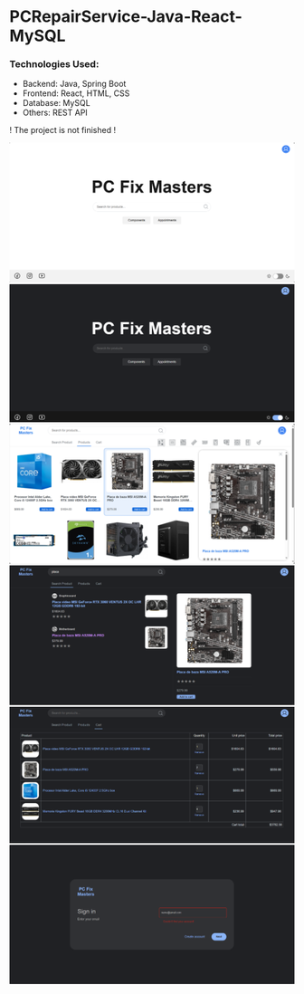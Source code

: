 # PCRepairService-Java-React-MySQL

### Technologies Used:

- Backend: Java, Spring Boot
- Frontend: React, HTML, CSS
- Database: MySQL
- Others: REST API

! The project is not finished !

![image](Images/img1.png)
![image](Images/img2.png)
![image](Images/img3.png)
![image](Images/img4.png)
![image](Images/img6.png)
![image](Images/img5.png)
